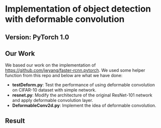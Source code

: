 # Implementation of object detection with deformable convolution


## Version: PyTorch 1.0

## Our Work
We based our work on the implementation of https://github.com/jwyang/faster-rcnn.pytorch. We used some helper function from this repo and below are what we have done:

* **testDeform.py**: Test the performance of using deformable convolution on CIFAR-10 dataset with simple network. 
* **resnet.py**: Modify the architecture of the original ResNet-101 network and apply deformable convolution layer.
* **DeformableConv2d.py**: Implement the idea of deformable convolution.
## Result





